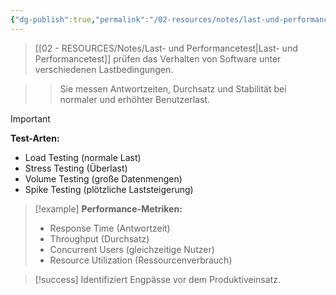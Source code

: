 ```yaml
---
{"dg-publish":true,"permalink":"/02-resources/notes/last-und-performancetest/","tags":["qualitaetssicherung/performance","testing/nonfunctional","AP2025/neu"],"noteIcon":"","updated":"2025-09-16T23:41:26.000+02:00"}
---
```



>[[02 - RESOURCES/Notes/Last- und Performancetest\|Last- und Performancetest]] prüfen das Verhalten von Software unter verschiedenen Lastbedingungen.

>>Sie messen Antwortzeiten, Durchsatz und Stabilität bei normaler und erhöhter Benutzerlast.

>[!important] 
>**Test-Arten:**
>- Load Testing (normale Last)
>- Stress Testing (Überlast)
>- Volume Testing (große Datenmengen)
>- Spike Testing (plötzliche Laststeigerung)

>[!example] 
>**Performance-Metriken:**
>- Response Time (Antwortzeit)
>- Throughput (Durchsatz)
>- Concurrent Users (gleichzeitige Nutzer)
>- Resource Utilization (Ressourcenverbrauch)

>[!success] 
>Identifiziert Engpässe vor dem Produktiveinsatz.